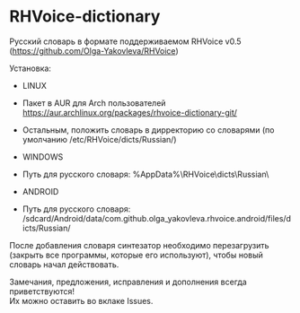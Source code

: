 RHVoice-dictionary
==================

Русский словарь в формате поддерживаемом RHVoice v0.5 (https://github.com/Olga-Yakovleva/RHVoice)

Установка:
- LINUX
 - Пакет в AUR для Arch пользователей https://aur.archlinux.org/packages/rhvoice-dictionary-git/
 - Остальным, положить словарь в дирректорию со словарями (по умолчанию /etc/RHVoice/dicts/Russian/)

- WINDOWS
 - Путь для русского словаря: %AppData%\RHVoice\dicts\Russian\

- ANDROID
 - Путь для русского словаря: /sdcard/Android/data/com.github.olga_yakovleva.rhvoice.android/files/dicts/Russian/

После добавления словаря синтезатор необходимо перезагрузить (закрыть все программы, которые его используют), чтобы новый словарь начал действовать.

Замечания, предложения, исправления и дополнения всегда приветствуются! <br>
Их можно оставить во вклаке Issues.
